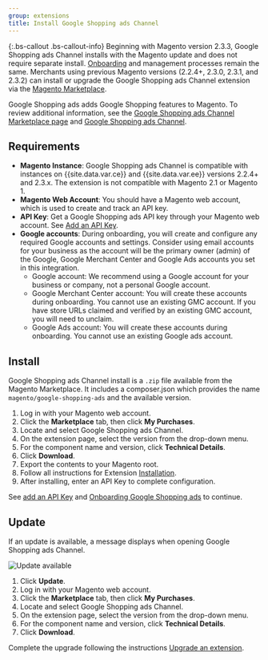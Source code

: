 ```yaml
---
group: extensions
title: Install Google Shopping ads Channel
---
```


{:.bs-callout .bs-callout-info}
Beginning with Magento version 2.3.3, Google Shopping ads Channel installs with the Magento update and does not require separate install. [Onboarding](https://docs.magento.com/m2/ee/user_guide/sales-channels/google-ads/onboarding-google.html) and management processes remain the same. Merchants using previous Magento versions (2.2.4+, 2.3.0, 2.3.1, and 2.3.2) can install or upgrade the Google Shopping ads Channel extension via the [Magento Marketplace](https://marketplace.magento.com/magento-google-shopping-ads.html).

Google Shopping ads adds Google Shopping features to Magento. To review additional information, see the [Google Shopping ads Channel Marketplace page](http://marketplace.magento.com/magento-google-shopping-ads.html) and [Google Shopping ads Channel](https://docs.magento.com/m2/ee/user_guide/sales-channels/google-ads/google-ad-channel.html).

## Requirements

- **Magento Instance**: Google Shopping ads Channel is compatible with instances on {{site.data.var.ce}} and {{site.data.var.ee}} versions 2.2.4+ and 2.3.x. The extension is not compatible with Magento 2.1 or Magento 1.
- **Magento Web Account**: You should have a Magento web account, which is used to create and track an API key.
- **API Key**: Get a Google Shopping ads API key through your Magento web account. See [Add an API Key](https://docs.magento.com/m2/ee/user_guide/sales-channels/google-ads/verify-api-key.html).
- **Google accounts**: During onboarding, you will create and configure any required Google accounts and settings. Consider using email accounts for your business as the account will be the primary owner (admin) of the Google, Google Merchant Center and Google Ads accounts you set in this integration.
  - Google account: We recommend using a Google account for your business or company, not a personal Google account.
  - Google Merchant Center account: You will create these accounts during onboarding. You cannot use an existing GMC account. If you have store URLs claimed and verified by an existing GMC account, you will need to unclaim.
  - Google Ads account: You will create these accounts during onboarding. You cannot use an existing Google ads account.

## Install

Google Shopping ads Channel install is a `.zip` file available from the Magento Marketplace. It includes a composer.json which provides the name `magento/google-shopping-ads` and the available version.

1. Log in with your Magento web account.
1. Click the **Marketplace** tab, then click **My Purchases**.
1. Locate and select Google Shopping ads Channel.
1. On the extension page, select the version from the drop-down menu.
1. For the component name and version, click **Technical Details**.
1. Click **Download**.
1. Export the contents to your Magento root.
1. Follow all instructions for Extension [Installation]({{site.baseurl}}/extensions/install/).
1. After installing, enter an API Key to complete configuration.

See [add an API Key](https://docs.magento.com/m2/ee/user_guide/sales-channels/google-ads/verify-api-key.html) and [Onboarding Google Shopping ads](https://docs.magento.com/m2/ce/user_guide/sales-channels/google-ads/onboarding-google.html) to continue.

## Update

If an update is available, a message displays when opening Google Shopping ads Channel.

![Update available](images/update.png)

1. Click **Update**.
1. Log in with your Magento web account.
1. Click the **Marketplace** tab, then click **My Purchases**.
1. Locate and select Google Shopping ads Channel.
1. On the extension page, select the version from the drop-down menu.
1. For the component name and version, click **Technical Details**.
1. Click **Download**.

Complete the upgrade following the instructions [Upgrade an extension]({{site.baseurl}}/extensions/install/#upgrade-an-extension).
